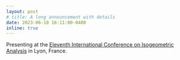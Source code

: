 ```yaml
---
layout: post
# title: A long announcement with details
date: 2023-06-18 16:11:00-0400
inline: true
---
```


Presenting at the <a href="https://iga2023.sciencesconf.org/">Eleventh International Conference on Isogeometric Analysis</a> in Lyon, France.
